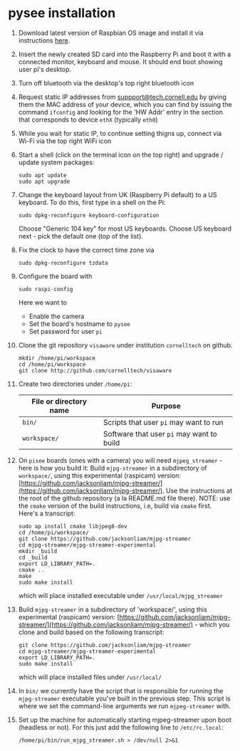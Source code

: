 # pysee installation

1) Download latest version of Raspbian OS image and install it via instructions
   [here](https://www.raspberrypi.org/documentation/installation/installing-images/README.md).
2) Insert the newly created SD card into the Raspberry Pi and boot it with a
   connected monitor, keyboard and mouse. It should end boot showing user pi's
   desktop.
3) Turn off bluetooth via the desktop's top right bluetooth icon
4) Request static IP addresses from suppport@tech.cornell.edu by giving them
   the MAC address of your device, which you can find by issuing the command 
   `ifconfig` and looking for the 'HW Addr' entry in the section that
   corresponds to device `ethX` (typically `eth0`)
5) While you wait for static IP, to continue setting thigns up,
   connect via Wi-Fi via the top right WiFi icon
6) Start a shell (click on the terminal icon on the top right) and 
   upgrade / update system packages:
   ```
   sudo apt update
   sudo apt upgrade
   ```
7) Change the keyboard layout from UK (Raspberry Pi default) to a US keyboard.
   To do this, first type in a shell on the Pi:
   ```
   sudo dpkg-reconfigure keyboard-configuration
   ```
   Choose "Generic 104 key" for most US keyboards.  Choose US keyboard next -
   pick the default one (top of the list).
8) Fix the clock to have the correct time zone via
   ```
   sudo dpkg-reconfigure tzdata
   ```
9) Configure the board with
   ```
   sudo raspi-config
   ```
   Here we want to
   * Enable the camera
   * Set the board's hostname to `pysee`
   * Set password for user `pi`
10) Clone the git repository `visaware` under institution `cornelltech` on 
    github.
    ```
    mkdir /home/pi/workspace
    cd /home/pi/workspace
    git clone http://github.com/cornelltech/visaware
    ```
11) Create two directories under `/home/pi`: 

    File or directory name | Purpose
    ---------------------- | -------
    `bin/`                 | Scripts that user `pi` may want to run
    `workspace/`           | Software that user `pi` may want to build
12) On `pisee` boards (ones with a camera) you will need `mjpeg_streamer` - 
    here is how you build it: Build `mjpg-streamer` in  a subdirectory of 
    `workspace/`, using this experimental (raspicam) version: 
    [https://github.com/jacksonliam/mjpg-streamer/](https://github.com/jacksonliam/mjpg-streamer/). 
    Use the instructions at the root of the github repository 
    (a la README.md file there). NOTE: use the `cmake` version of the build
    instructions, i.e, build via `cmake` first. Here's a transcript:
    ```
    sudo ap install cmake libjpeg8-dev
    cd /home/pi/workspace/
    git clone https://github.com/jacksonliam/mjpg-streamer
    cd mjpg-streamer/mjpg-streamer-experimental
    mkdir _build
    cd _build
    export LD_LIBRARY_PATH=.
    cmake ..
    make
    sudo make install
    ```
    which will place installed executable under `/usr/local/mjpg_streamer`
13) Build `mjpg-streamer` in  a subdirectory of 'workspace/', using this
    experimental (raspicam) version: 
    [https://github.com/jacksonliam/mjpg-streamer/](https://github.com/jacksonliam/mjpg-streamer/) - which you clone and build
    based on the following transcript:
    ```
    git clone https://github.com/jacksonliam/mjpg-streamer
    cd mjpg-streamer/mjpg-streamer-experimental
    export LD_LIBRARY_PATH=.
    sudo make install
    ```
    which will place installed files under `/usr/local/`
14) In `bin/` we currently have the script that is responsible for running the
    `mjpg-streamer` executable you've built in the previous step. This script is
    where we set the command-line arguments we run `mjpeg-streamer` with. 
13) Set up the machine for automatically starting mjpeg-streamer upon boot 
    (headless or not).  For this just add the following line to `/etc/rc.local`:
    ```
    /home/pi/bin/run_mjpg_streamer.sh > /dev/null 2>&1
    ```
